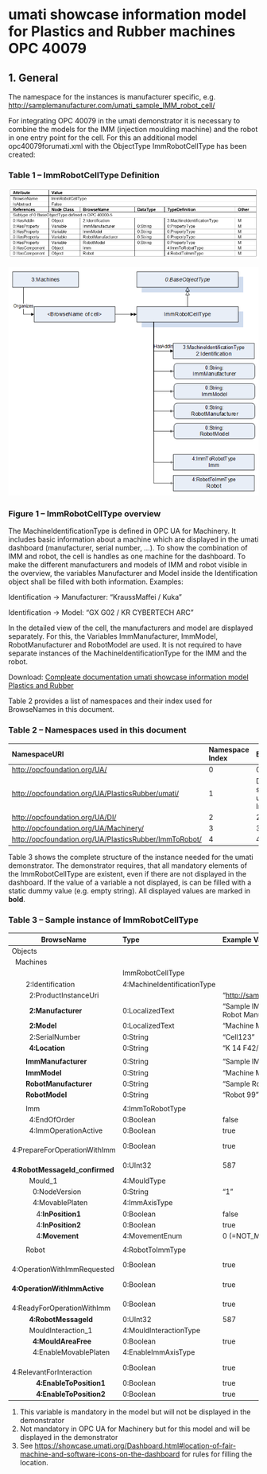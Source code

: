# umati showcase information model for Plastics and Rubber machines OPC 40079

## 1. General

The namespace for the instances is manufacturer specific, e.g. <http://samplemanufacturer.com/umati_sample_IMM_robot_cell/>

For integrating OPC 40079 in the umati demonstrator it is necessary to combine the models for the IMM (injection moulding machine) and the robot in one entry point for the cell. For this an additional model opc40079forumati.xml with the ObjectType ImmRobotCellType has been created:

### Table 1 – ImmRobotCellType Definition

![OPC 40079 ImmRobotCellType](../img/PlasticsRubber/PR_40079_ImmRobotCellType.png "OPC 40079 ImmRobotCellType")

![OPC 40079 Overview](../img/PlasticsRubber/PR_40079_Overview.png "OPC 40079 Overview")

### Figure 1 – ImmRobotCellType overview

The MachineIdentificationType is defined in OPC UA for Machinery. It includes basic information about a machine which are displayed in the umati dashboard (manufacturer, serial number, …).
To show the combination of IMM and robot, the cell is handles as one machine for the dashboard. To make the different manufacturers and models of IMM and robot visible in the overview, the variables Manufacturer and Model inside the Identification object shall be filled with both information. Examples:

Identification -> Manufacturer: “KraussMaffei / Kuka”

Identification -> Model: “GX G02 / KR CYBERTECH ARC”

In the detailed view of the cell, the manufacturers and model are displayed separately. For this, the Variables ImmManufacturer, ImmModel, RobotManufacturer and RobotModel are used. It is not required to have separate instances of the MachineIdentificationType for the IMM and the robot.

Download: [Compleate documentation umati showcase information model Plastics and Rubber](https://github.com/umati/Showcase/tree/main/img/PlasticsRubber/PR_40079_PDF.pdf)

Table 2 provides a list of namespaces and their index used for BrowseNames in this document.

### Table 2 – Namespaces used in this document

| **NamespaceURI**                                         | **Namespace Index** | **Example**                                                                       |
| :------------------------------------------------------- | :------------------ | :-------------------------------------------------------------------------------- |
| <http://opcfoundation.org/UA/>                           | 0                   | 0:NodeVersion                                                                     |
| <http://opcfoundation.org/UA/PlasticsRubber/umati/>      | 1                   | Default namespace of this specification --> no prefix used, e.g. ImmRobotCellType |
| <http://opcfoundation.org/UA/DI/>                        | 2                   | 2:DeviceClass                                                                     |
| <http://opcfoundation.org/UA/Machinery/>                 | 3                   | 3:MachineIdentificationType                                                       |
| <http://opcfoundation.org/UA/PlasticsRubber/ImmToRobot/> | 4                   | 4:ImmToRobotType                                                                  |

Table 3 shows the complete structure of the instance needed for the umati demonstrator. The demonstrator requires, that all mandatory elements of the ImmRobotCellType are existent, even if there are not displayed in the dashboard. If the value of a variable a not displayed, is can be filled with a static dummy value (e.g. empty string). All displayed values are marked in **bold**.

### Table 3 – Sample instance of ImmRobotCellType

| **BrowseName**                                                     | **Type**                    | **Example Value**                                     | **Remarks** |
| ------------------------------------------------------------------ | :-------------------------- | :---------------------------------------------------- | :---------- |
| Objects                                                            |                             |                                                       |             |
| &ensp;Machines                                                     |                             |                                                       |             |
| &ensp;&ensp;&ensp;<BrowseNameOfCell>                               | ImmRobotCellType            |                                                       |             |
| &ensp;&ensp;&ensp;&ensp;2:Identification                           | 4:MachineIdentificationType |                                                       |             |
| &ensp;&ensp;&ensp;&ensp;&ensp;2:ProductInstanceUri                 |                             | “<http://samplemanufacturer.com/Cell123>”             | 1)          |
| &ensp;&ensp;&ensp;&ensp;&ensp;**2:Manufacturer**                   | 0:LocalizedText             | “Sample IMM Manufacturer / Sample Robot Manufacturer” |             |
| &ensp;&ensp;&ensp;&ensp;&ensp;**2:Model**                          | 0:LocalizedText             | “Machine Model 3000 / Robot 99”                       | 2)          |
| &ensp;&ensp;&ensp;&ensp;&ensp;2:SerialNumber                       | 0:String                    | “Cell123”                                             | 1)          |
| &ensp;&ensp;&ensp;&ensp;&ensp;**4:Location**                       | 0:String                    | “K 14 F42/N 51.260407 E 6.744588”                     | 2), 3)      |
|                                                                    |                             |                                                       |             |
| &ensp;&ensp;&ensp;&ensp;**ImmManufacturer**                        | 0:String                    | “Sample IMM Manufacturer”                             |             |
| &ensp;&ensp;&ensp;&ensp;**ImmModel**                               | 0:String                    | “Machine Model 3000”                                  |             |
| &ensp;&ensp;&ensp;&ensp;**RobotManufacturer**                      | 0:String                    | “Sample Robot Manufacturer”                           |             |
| &ensp;&ensp;&ensp;&ensp;**RobotModel**                             | 0:String                    | “Robot 99””                                           |             |
|                                                                    |                             |                                                       |             |
| &ensp;&ensp;&ensp;&ensp;Imm                                        | 4:ImmToRobotType            |                                                       |             |
| &ensp;&ensp;&ensp;&ensp;&ensp;4:EndOfOrder                         | 0:Boolean                   | false                                                 | 1)          |
| &ensp;&ensp;&ensp;&ensp;&ensp;4:ImmOperationActive                 | 0:Boolean                   | true                                                  | 1)          |
| &ensp;&ensp;&ensp;&ensp;&ensp;4:PrepareForOperationWithImm         | 0:Boolean                   | true                                                  | 1)          |
| &ensp;&ensp;&ensp;&ensp;&ensp;**4:RobotMessageId_confirmed**       | 0:UInt32                    | 587                                                   |             |
| &ensp;&ensp;&ensp;&ensp;&ensp;Mould_1                              | 4:MouldType                 |                                                       |             |
| &ensp;&ensp;&ensp;&ensp;&ensp;&ensp;0:NodeVersion                  | 0:String                    | “1”                                                   | 1)          |
| &ensp;&ensp;&ensp;&ensp;&ensp;&ensp;4:MovablePlaten                | 4:ImmAxisType               |                                                       |             |
| &ensp;&ensp;&ensp;&ensp;&ensp;&ensp;&ensp;4:**InPosition1**        | 0:Boolean                   | false                                                 |             |
| &ensp;&ensp;&ensp;&ensp;&ensp;&ensp;&ensp;4:**InPosition2**        | 0:Boolean                   | true                                                  |             |
| &ensp;&ensp;&ensp;&ensp;&ensp;&ensp;&ensp;4:**Movement**           | 4:MovementEnum              | 0 (=NOT_MOVING)                                       |             |
|                                                                    |                             |                                                       |             |
| &ensp;&ensp;&ensp;&ensp;Robot                                      | 4:RobotToImmType            |                                                       |             |
| &ensp;&ensp;&ensp;&ensp;&ensp;4:OperationWithImmRequested          | 0:Boolean                   | true                                                  | 1)          |
| &ensp;&ensp;&ensp;&ensp;&ensp;**4:OperationWithImmActive**         | 0:Boolean                   | true                                                  |             |
| &ensp;&ensp;&ensp;&ensp;&ensp;4:ReadyForOperationWithImm           | 0:Boolean                   | true                                                  | 1)          |
| &ensp;&ensp;&ensp;&ensp;&ensp;**4:RobotMessageId**                 | 0:UInt32                    | 587                                                   |             |
| &ensp;&ensp;&ensp;&ensp;&ensp;MouldInteraction_1                   | 4:MouldInteractionType      |                                                       |             |
| &ensp;&ensp;&ensp;&ensp;&ensp;&ensp;**4:MouldAreaFree**            | 0:Boolean                   | true                                                  |             |
| &ensp;&ensp;&ensp;&ensp;&ensp;&ensp;4:EnableMovablePlaten          | 4:EnableImmAxisType         |                                                       |             |
| &ensp;&ensp;&ensp;&ensp;&ensp;&ensp;&ensp;4:RelevantForInteraction | 0:Boolean                   | true                                                  | 1)          |
| &ensp;&ensp;&ensp;&ensp;&ensp;&ensp;&ensp;**4:EnableToPosition1**  | 0:Boolean                   | true                                                  |             |
| &ensp;&ensp;&ensp;&ensp;&ensp;&ensp;&ensp;**4:EnableToPosition2**  | 0:Boolean                   | true                                                  |             |

1. This variable is mandatory in the model but will not be displayed in the demonstrator
2. Not mandatory in OPC UA for Machinery but for this model and will be displayed in the demonstrator
3. See <https://showcase.umati.org/Dashboard.html#location-of-fair-machine-and-software-icons-on-the-dashboard> for rules for filling the location.
